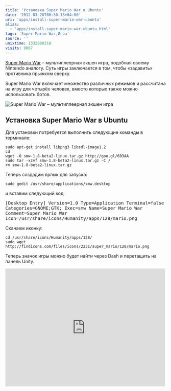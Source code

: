 ```yaml
---
title: 'Установка Super Mario War в Ubuntu'
date: '2012-03-28T00:30:18+04:00'
uri: 'apps/install-super-mario-war-ubuntu'
alias: 
  - 'apps/install-super-mario-war-ubuntu.html'
tags: 'Super Mario War,Игра'
source: ''
unixtime: 1332880218
visits: 9007
---
```

[Super Mario War](http://smw.supersanctuary.net/site/) – мультиплеерная экшен игра, подобная своему Nintendo аналогу. Суть игры заключается в том, чтобы «задавить» противника прыжком сверху.

Super Mario War включает множество различных режимов и рассчитана на игру для четырёх человек, вместо которых также можно использовать ботов.

![Super Mario War – мультиплеерная экшен игра](store/farm8.staticflickr.com/7136/7021844879_863a33ae31_d.jpg)

## Установка Super Mario War в Ubuntu

Для установки потребуется выполнить следующие команды в терминале:

```
sudo apt-get install libpng3 libsdl-image1.2 
cd
wget -O smw-1.8-beta2-linux.tar.gz http://goo.gl/603AA
sudo tar -xzvf smw-1.8-beta2-linux.tar.gz -C /
rm smw-1.8-beta2-linux.tar.gz
```

Теперь создадим ярлык для запуска:

```
sudo gedit /usr/share/applications/smw.desktop
```

и вставим следующий код:

<samp>[Desktop Entry]
Version=1.0
Type=Application
Terminal=false
Categories=GNOME;GTK;
Exec=smw
Name=Super Mario War
Comment=Super Mario War
Icon=/usr/share/icons/Humanity/apps/128/mario.png
</samp> 

Cкачаем иконку:

```
cd /usr/share/icons/Humanity/apps/128/
sudo wget http://findicons.com/files/icons/2231/super_mario/128/mario.png
```

Теперь значок игры можно будет найти через Dash и перетащить на панель Unity.

<iframe width="500" height="369" src="http://www.youtube.com/embed/2YVZ9ORzKd4" frameborder="0" allowfullscreen=""></iframe>

